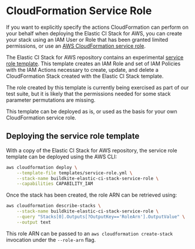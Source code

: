# CloudFormation Service Role

If you want to explicitly specify the actions CloudFormation can perform on
your behalf when deploying the Elastic CI Stack for AWS, you can create your
stack using an IAM User or Role that has been granted limited permissions, or
use an [AWS CloudFormation service role](https://docs.aws.amazon.com/AWSCloudFormation/latest/UserGuide/using-iam-servicerole.html).

The Elastic CI Stack for AWS repository contains an experimental
[service role template](https://github.com/buildkite/elastic-ci-stack-for-aws/blob/master/templates/service-role.yml).
This template creates an IAM Role and set of IAM Policies with the IAM Actions
necessary to create, update, and delete a CloudFormation Stack created with the
Elastic CI Stack template.

The role created by this template is currently being exercised as part of our
test suite, but it is likely that the permissions needed for some stack
parameter permutations are missing.

This template can be deployed as is, or used as the basis for your own
CloudFormation service role.

## Deploying the service role template

With a copy of the Elastic CI Stack for AWS repository, the service role
template can be deployed using the AWS CLI:

```bash
aws cloudformation deploy \
	--template-file templates/service-role.yml \
	--stack-name buildkite-elastic-ci-stack-service-role \
	--capabilities CAPABILITY_IAM
```

Once the stack has been created, the role ARN can be retrieved using:

```bash
aws cloudformation describe-stacks \
	--stack-name buildkite-elastic-ci-stack-service-role \
	--query "Stacks[0].Outputs[?OutputKey=='RoleArn'].OutputValue" \
	--output text
```

This role ARN can be passed to an `aws cloudformation create-stack` invocation
under the `--role-arn` flag.

